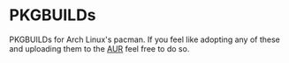 # PKGBUILDs
PKGBUILDs for Arch Linux's pacman. If you feel like adopting any of these and uploading them to the
[AUR](https://aur.archlinux.org/) feel free to do so.

